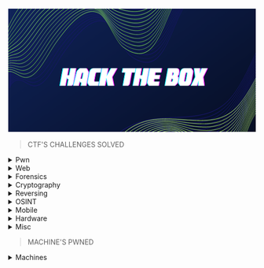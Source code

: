 <p align="center">
<img src="https://github.com/Bread-Yolk/hackthebox/blob/3349c58b447a6487178cc6e7e82711dfb9e8d5ad/Assets/banner.png" width="950" height="250">
</p>


> CTF'S CHALLENGES SOLVED

<details>
<br>
<summary> Pwn </summary>

|No.|Challenge's name|
|:-:|:--------------:|
|1. |[racecar](https://github.com/Bread-Yolk/hackthebox/tree/main/Categories/Pwn/racecar)|
|2. |[You know 0xDiablos](https://github.com/Bread-Yolk/hackthebox/tree/main/Categories/Pwn/You%20know%200xDiablos)|
|3. |[Jeeves](https://github.com/Bread-Yolk/hackthebox/tree/main/Categories/Pwn/Jeeves)|
|4. |[Space pirate: Entrypoint](https://github.com/Bread-Yolk/hackthebox/tree/main/Categories/Pwn/Space%20pirate%3A%20Entrypoint)|
|5. |[Reg](https://github.com/Bread-Yolk/hackthebox/tree/main/Categories/Pwn/Reg)|
|6. |[Space pirate: Going Deeper](https://github.com/Bread-Yolk/hackthebox/tree/main/Categories/Pwn/Space%20pirate%3A%20Going%20Deeper)|
|7. |[Bat Computer](https://github.com/Bread-Yolk/hackthebox/tree/main/Categories/Pwn/Bat%20Computer)|
|8. |[Blacksmith](https://github.com/Bread-Yolk/hackthebox/tree/main/Categories/Pwn/Blacksmith)|
|9. |[Shooting star](https://github.com/Bread-Yolk/hackthebox/tree/main/Categories/Pwn/Shooting%20star)|
|10. |[HTB Console](https://github.com/Bread-Yolk/hackthebox/tree/main/Categories/Pwn/HTB%20Console)|
|11. |[Optimistic](https://github.com/Bread-Yolk/hackthebox/tree/main/Categories/Pwn/Optimistic)|
|12. |[Restaurant](https://github.com/Bread-Yolk/hackthebox/tree/main/Categories/Pwn/Restaurant)|
|13. |[Entity](https://github.com/Bread-Yolk/hackthebox/tree/main/Categories/Pwn/Entity)|
|14. |[Getting Started](https://github.com/Bread-Yolk/hackthebox/tree/main/Categories/Pwn/Getting%20Started)|
|15. |[Questionnaire](https://github.com/Bread-Yolk/hackthebox/tree/main/Categories/Pwn/Questionnaire)|
|16. |[Nightmare](https://github.com/Bread-Yolk/hackthebox/blob/main/Categories/Pwn/Nightmare/README.md)|
|17. |[Void](https://github.com/Bread-Yolk/hackthebox/blob/main/Categories/Pwn/Void/README.md)|
|18. |[Fleet Management](https://github.com/Bread-Yolk/hackthebox/blob/main/Categories/Pwn/Fleet%20Management/README.md)|
|19. |[Vault-breaker](https://github.com/jon-brandy/hackthebox/blob/main/Categories/Pwn/Vault-breaker/README.md)|
|20. |[Spooky Time](https://github.com/jon-brandy/hackthebox/blob/main/Categories/Pwn/Spooky%20Time/README.md)|


</details>


<details>
<br>
<summary> Web </summary>

|No.|Challenge's name|
|:-:|:--------------:|
|1. |[Templated](https://github.com/Bread-Yolk/hackthebox/blob/main/Categories/Web/Templated/README.md)|
|2. |[LoveTok](https://github.com/Bread-Yolk/hackthebox/blob/main/Categories/Web/LoveTok/README.md)|
|3. |[Phonebook](https://github.com/Bread-Yolk/hackthebox/blob/main/Categories/Web/Phonebook/README.md)|
|4. |[Spookifier](https://github.com/Bread-Yolk/hackthebox/blob/main/Categories/Web/Spookifier/README.md)|
|5. |[looking glass](https://github.com/Bread-Yolk/hackthebox/blob/main/Categories/Web/looking%20glass/README.md)|
|6. |[sanitize](https://github.com/Bread-Yolk/hackthebox/blob/main/Categories/Web/sanitize/README.md)|
|7. |[baby auth](https://github.com/Bread-Yolk/hackthebox/blob/main/Categories/Web/baby%20auth/README.md)|
|8. |[baby BonChewerCon](https://github.com/Bread-Yolk/hackthebox/blob/main/Categories/Web/baby%20BoneChewerCon/README.md)|
|9. |[Full Stack Conf](https://github.com/Bread-Yolk/hackthebox/blob/main/Categories/Web/Full%20Stack%20Conf/README.md)|
|10. |[baby interdimensional internet](https://github.com/Bread-Yolk/hackthebox/blob/main/Categories/Web/baby%20interdimensional%20internet/README.md)|
|11. |[Juggling facts](https://github.com/Bread-Yolk/hackthebox/blob/main/Categories/Web/Juggling%20facts/README.md)|
|12. |[baby nginxatsu](https://github.com/Bread-Yolk/hackthebox/blob/main/Categories/Web/baby%20nginxatsu/README.md)|
|13. |[baby todo or not todo](https://github.com/Bread-Yolk/hackthebox/blob/main/Categories/Web/baby%20todo%20or%20not%20todo/README.md)|
|14. |[baby WAFfles order](https://github.com/Bread-Yolk/hackthebox/blob/main/Categories/Web/baby%20WAFfles%20order/README.md)|
|15. |[BlinkerFluids](https://github.com/Bread-Yolk/hackthebox/blob/main/Categories/Web/BlinkerFluids/README.md)|
|16. |[Orbital](https://github.com/Bread-Yolk/hackthebox/blob/main/Categories/Web/Orbital/README.md)|
|17. |[Trapped Source](https://github.com/Bread-Yolk/hackthebox/blob/main/Categories/Web/Trapped%20Source/README.md)|


</details>


<details>
<br>
<summary> Forensics </summary>

|No.|Challenge's name|
|:-:|:--------------:|
|1. |[Illumination](https://github.com/Bread-Yolk/hackthebox/blob/main/Categories/Forensics/Illumination/README.md)|
|2. |[MarketDump](https://github.com/Bread-Yolk/hackthebox/blob/main/Categories/Forensics/MarketDump/README.md)|
|3. |[Wrong Spooky Seasaon](https://github.com/Bread-Yolk/hackthebox/blob/main/Categories/Forensics/Wrong%20Spooky%20Season/README.md)|
|4. |[Marshal in the Middle](https://github.com/Bread-Yolk/hackthebox/blob/main/Categories/Forensics/Marshal%20in%20the%20Middle/README.md)|
|5. |[Chase](https://github.com/Bread-Yolk/hackthebox/blob/main/Categories/Forensics/Chase/README.md)|
|6. |[Event Horizon](https://github.com/Bread-Yolk/hackthebox/blob/main/Categories/Forensics/Event%20Horizon/README.md)|
|7. |[Insider](https://github.com/Bread-Yolk/hackthebox/blob/main/Categories/Forensics/Insider/README.md)|
|8. |[Export](https://github.com/Bread-Yolk/hackthebox/blob/main/Categories/Forensics/Export/README.md)|
|9. |[Persistence](https://github.com/Bread-Yolk/hackthebox/blob/main/Categories/Forensics/Persistence/README.md)|
|10. |[No Place To Hide](https://github.com/Bread-Yolk/hackthebox/blob/main/Categories/Forensics/No%20Place%20To%20Hide/README.md)|
|11. |[Lure](https://github.com/Bread-Yolk/hackthebox/blob/main/Categories/Forensics/Lure/README.md)|
|12. |[Logger](https://github.com/Bread-Yolk/hackthebox/blob/main/Categories/Forensics/Logger/README.md)|
|13. |[Halloween Invitation](https://github.com/Bread-Yolk/hackthebox/blob/main/Categories/Forensics/Halloween%20Invitation/README.md)|
|14. |[Peel Back The Layers](https://github.com/Bread-Yolk/hackthebox/blob/main/Categories/Forensics/Peel%20Back%20The%20Layers/README.md)|
|15. |[Reminiscent](https://github.com/Bread-Yolk/hackthebox/blob/main/Categories/Forensics/Reminiscent/README.md)|
|16. |[Intergalactic Recovery](https://github.com/Bread-Yolk/hackthebox/blob/main/Categories/Forensics/Intergalactic%20Recovery/README.md)|
|16. |[Downgrade](https://github.com/Bread-Yolk/hackthebox/blob/main/Categories/Forensics/Downgrade/README.md)|
|17. |[Automation](https://github.com/Bread-Yolk/hackthebox/blob/main/Categories/Forensics/Automation/README.md)|
|18. |[Perseverance](https://github.com/Bread-Yolk/hackthebox/blob/main/Categories/Forensics/Perseverance/README.md)|
|19. |[Deadly Arthropod](https://github.com/Bread-Yolk/hackthebox/blob/main/Categories/Forensics/Deadly%20Arthropod/README.md)|
|20. |[Keep Tryin'](https://github.com/Bread-Yolk/hackthebox/blob/main/Categories/Forensics/Keep%20Tryin'/README.md)|
|21. |[Strike Back](https://github.com/Bread-Yolk/hackthebox/blob/main/Categories/Forensics/Strike%20Back/README.md)|
|22. |[Diagnostic](https://github.com/Bread-Yolk/hackthebox/blob/main/Categories/Forensics/Diagnostic/README.md)|
|23. |[Fake News](https://github.com/Bread-Yolk/hackthebox/blob/main/Categories/Forensics/Fake%20News/README.md)|
|24. |[POOF](https://github.com/Bread-Yolk/hackthebox/blob/main/Categories/Forensics/POOF/README.md)|
|25. |[Alien Cradle](https://github.com/Bread-Yolk/hackthebox/blob/main/Categories/Forensics/Alien%20Cradle/README.md)|
|26. |[Extraterrestrial Persistence](https://github.com/Bread-Yolk/hackthebox/blob/main/Categories/Forensics/Extraterrestrial%20Persistence/README.md)|
|27. |[Artifact Of Dangerous Sighting](https://github.com/Bread-Yolk/hackthebox/blob/main/Categories/Forensics/Artifact%20Of%20Dangerous%20Sighting/README.md)|
|28. |[oBfsC4t10n2](https://github.com/Bread-Yolk/hackthebox/blob/main/Categories/Forensics/oBfsC4t10n2/README.md)|
|29. |[Packet Cyclone](https://github.com/Bread-Yolk/hackthebox/blob/main/Categories/Forensics/Packet%20Cyclone/README.md)|

  

</details>

<details>
<br>
<summary> Cryptography </summary>

|No.|Challenge's name|
|:-:|:--------------:|
|1. |[BabyEncryption](https://github.com/jon-brandy/hackthebox/blob/main/Categories/Cryptography/BabyEncryption/README.md)|
|2. |[xorxorxor](https://github.com/jon-brandy/hackthebox/tree/main/Categories/Cryptography/xorxorxor)|
|3. |[Android in the Middle](https://github.com/jon-brandy/hackthebox/blob/main/Categories/Cryptography/Android-in-the-Middle/README.md)|
|4. |[Weak RSA](https://github.com/jon-brandy/hackthebox/blob/main/Categories/Cryptography/Weak%20RSA/README.md)|
|5. |[Classic, yet complicated!](https://github.com/jon-brandy/hackthebox/blob/main/Categories/Cryptography/Classic%2C%20yet%20complicated!/README.md)|
|6. |[Brainy's Cipher](https://github.com/jon-brandy/hackthebox/blob/main/Categories/Cryptography/Brainy's%20Cipher/README.md)|
|7. |[Gonna-Lift-Em-All](https://github.com/jon-brandy/hackthebox/blob/main/Categories/Cryptography/Gonna-Lift-Em-All/README.md)|
|8. |[Ancient Encodings](https://github.com/jon-brandy/hackthebox/blob/main/Categories/Cryptography/Ancient%20Encodings/README.md)|
|9. |[Nuclear Sale](https://github.com/Bread-Yolk/hackthebox/blob/main/Categories/Cryptography/Nuclear%20Sale/README.md)|


</details>


<details>
<br>
<summary> Reversing </summary>

|No.|Challenge's name|
|:-:|:--------------:|
|1. |[Impossible Password](https://github.com/jon-brandy/hackthebox/blob/main/Categories/Reversing/Impossible%20Password/README.md)|
|2. |[Bypass](https://github.com/jon-brandy/hackthebox/blob/main/Categories/Reversing/Bypass/README.md)|
|3. |[Behind the Scenes](https://github.com/jon-brandy/hackthebox/blob/main/Categories/Reversing/Behind%20the%20Scenes/README.md)|
|4. |[WIDE](https://github.com/jon-brandy/hackthebox/blob/main/Categories/Reversing/WIDE/README.md)|
|5. |[Baby RE](https://github.com/jon-brandy/hackthebox/blob/main/Categories/Reversing/Baby%20RE/README.md)|
|6. |[You Cant C Me](https://github.com/jon-brandy/hackthebox/blob/main/Categories/Reversing/You%20Cant%20C%20Me/README.md)|
|7. |[Find The Easy Pass](https://github.com/jon-brandy/hackthebox/blob/main/Categories/Reversing/Find%20The%20Easy%20Pass/README.md)|
|8. |[Baby Crypt](https://github.com/jon-brandy/hackthebox/blob/main/Categories/Reversing/Baby%20Crypt/README.md)|
|9. |[Ransom](https://github.com/jon-brandy/hackthebox/blob/main/Categories/Reversing/Ransom/README.md)|
|10. |[Anti Flag](https://github.com/Bread-Yolk/hackthebox/tree/main/Categories/Reversing/Anti%20Flag)|
|11. |[Ouija](https://github.com/jon-brandy/hackthebox/blob/main/Categories/Reversing/Ouija/README.md)|
|12. |[Tear Or Dear](https://github.com/jon-brandy/hackthebox/blob/main/Categories/Reversing/Tear%20Or%20Dear/README.md)|
|13. |[Rebuilding](https://github.com/jon-brandy/hackthebox/blob/main/Categories/Reversing/Rebuilding/README.md)|
|14. |[Teleport](https://github.com/jon-brandy/hackthebox/blob/main/Categories/Reversing/Teleport/README.md)|
|15. |[Hunting License](https://github.com/jon-brandy/hackthebox/blob/main/Categories/Reversing/Hunting%20License/README.md)|

</details>


<details>
<br>
<summary> OSINT </summary>

|No.|Challenge's name|
|:-:|:--------------:|
|1. |[Easy Phish](https://github.com/jon-brandy/hackthebox/blob/main/Categories/OSINT/Easy%20Phish/README.md)|
|2. |[Infiltration](https://github.com/jon-brandy/hackthebox/blob/main/Categories/OSINT/Infiltration/README.md)|
|3. |[Money Flowz](https://github.com/jon-brandy/hackthebox/blob/main/Categories/OSINT/Money%20Flowz/README.md)|
|4. |[Missing in Action](https://github.com/jon-brandy/hackthebox/blob/main/Categories/OSINT/Missing%20in%20Action/README.md)|
|5. |[ID Exposed](https://github.com/jon-brandy/hackthebox/blob/main/Categories/OSINT/ID%20Exposed/README.md)|
|6. |[0ld is g0ld](https://github.com/jon-brandy/hackthebox/blob/main/Categories/OSINT/0ld%20is%20g0ld/README.md)|

</details>


</details>

<details>
<br>
<summary> Mobile </summary>

|No.|Challenge's name|
|:-:|:--------------:|
|1. |[Cat](https://github.com/jon-brandy/hackthebox/blob/main/Categories/Mobile/Cat/README.md)|
|2. |[Don't Overreact](https://github.com/jon-brandy/hackthebox/blob/main/Categories/Mobile/Don't%20Overreact/README.md)|
|3. |[APKey](https://github.com/jon-brandy/hackthebox/blob/main/Categories/Mobile/APKey/README.md)|
|4. |[Pinned](https://github.com/jon-brandy/hackthebox/blob/main/Categories/Mobile/Pinned/pinned.md)|
|5. |[APKrypt](https://github.com/jon-brandy/hackthebox/blob/main/Categories/Mobile/APKrypt/README.md)|


</details>


<details>
<br>
<summary> Hardware </summary>

|No.|Challenge's name|
|:-:|:--------------:|
|1. |[Debugging Interface](https://github.com/jon-brandy/hackthebox/blob/main/Categories/Hardware/Debugging%20Interface/README.md)|


</details>



<details>
<br>
<summary> Misc </summary>

|No.|Challenge's name|
|:-:|:--------------:|
|1. |[Canvas](https://github.com/jon-brandy/hackthebox/blob/main/Categories/Misc/Canvas/README.md)|
|2. |[fs0ciety](https://github.com/jon-brandy/hackthebox/blob/main/Categories/Misc/fs0ciety/README.md)|
|3. |[Milkshake](https://github.com/jon-brandy/hackthebox/blob/main/Categories/Misc/Milkshake/README.md)|
|4. |[Hackerman](https://github.com/jon-brandy/hackthebox/blob/main/Categories/Misc/Hackerman/README.md)|
|5. |[Da Vinci](https://github.com/jon-brandy/hackthebox/blob/main/Categories/Misc/Da%20Vinci/README.md)|
|6. |[Art](https://github.com/jon-brandy/hackthebox/blob/main/Categories/Misc/Art/README.md)|
|7. |[misDIRection](https://github.com/jon-brandy/hackthebox/blob/main/Categories/Misc/misDIRection/README.md)|
|9. |[Emdee five for life](https://github.com/jon-brandy/hackthebox/blob/main/Categories/Misc/Emdee%20five%20for%20life/README.md)|
|10. |[The secret of a Queen](https://github.com/jon-brandy/hackthebox/blob/main/Categories/Misc/The%20secret%20of%20%20a%20Queen/README.md)|
|11. |[Eternal Loop](https://github.com/jon-brandy/hackthebox/blob/main/Categories/Misc/Eternal%20Loop/README.md)|

</details>


> MACHINE'S PWNED


<details>
<br>
<summary> Machines </summary>

|No.|Challenge's name|
|:-:|:--------------:|
|1. |[Blue](https://github.com/jon-brandy/hackthebox/blob/main/Categories/Machines/Blue/README.md)|
|2. |[Jerry](https://github.com/jon-brandy/hackthebox/blob/main/Categories/Machines/Jerry/README.md)|
|3. |[Lame](https://github.com/jon-brandy/hackthebox/blob/main/Categories/Machines/Lame/README.md)|
|4. |[Netmon](https://github.com/jon-brandy/hackthebox/blob/main/Categories/Machines/Netmon/README.md)|
|5. |[Photobomb](https://github.com/jon-brandy/hackthebox/blob/main/Categories/Machines/Photobomb/README.md)|
|6. |[Precious](https://github.com/jon-brandy/hackthebox/blob/main/Categories/Machines/Precious/README.md)|
|7. |[Shoppy](https://github.com/jon-brandy/hackthebox/blob/main/Categories/Machines/Shoppy/README.md)|


</details>



